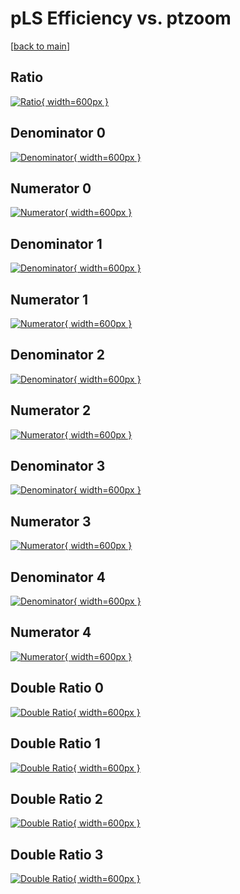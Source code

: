 # pLS Efficiency vs. ptzoom

[[back to main](./)]



## Ratio

[![Ratio](../mtv/var/pLS_loweta_0_0_eff_ptzoom.png){ width=600px }](../mtv/var/pLS_loweta_0_0_eff_ptzoom.pdf)

## Denominator 0

[![Denominator](../mtv/den/pLS_loweta_0_0_eff_ptzoom_den0.png){ width=600px }](../mtv/den/pLS_loweta_0_0_eff_ptzoom_den0.pdf)

## Numerator 0

[![Numerator](../mtv/num/pLS_loweta_0_0_eff_ptzoom_num0.png){ width=600px }](../mtv/num/pLS_loweta_0_0_eff_ptzoom_num0.pdf)

## Denominator 1

[![Denominator](../mtv/den/pLS_loweta_0_0_eff_ptzoom_den1.png){ width=600px }](../mtv/den/pLS_loweta_0_0_eff_ptzoom_den1.pdf)

## Numerator 1

[![Numerator](../mtv/num/pLS_loweta_0_0_eff_ptzoom_num1.png){ width=600px }](../mtv/num/pLS_loweta_0_0_eff_ptzoom_num1.pdf)

## Denominator 2

[![Denominator](../mtv/den/pLS_loweta_0_0_eff_ptzoom_den2.png){ width=600px }](../mtv/den/pLS_loweta_0_0_eff_ptzoom_den2.pdf)

## Numerator 2

[![Numerator](../mtv/num/pLS_loweta_0_0_eff_ptzoom_num2.png){ width=600px }](../mtv/num/pLS_loweta_0_0_eff_ptzoom_num2.pdf)

## Denominator 3

[![Denominator](../mtv/den/pLS_loweta_0_0_eff_ptzoom_den3.png){ width=600px }](../mtv/den/pLS_loweta_0_0_eff_ptzoom_den3.pdf)

## Numerator 3

[![Numerator](../mtv/num/pLS_loweta_0_0_eff_ptzoom_num3.png){ width=600px }](../mtv/num/pLS_loweta_0_0_eff_ptzoom_num3.pdf)

## Denominator 4

[![Denominator](../mtv/den/pLS_loweta_0_0_eff_ptzoom_den4.png){ width=600px }](../mtv/den/pLS_loweta_0_0_eff_ptzoom_den4.pdf)

## Numerator 4

[![Numerator](../mtv/num/pLS_loweta_0_0_eff_ptzoom_num4.png){ width=600px }](../mtv/num/pLS_loweta_0_0_eff_ptzoom_num4.pdf)

## Double Ratio 0

[![Double Ratio](../mtv/ratio/pLS_loweta_0_0_eff_ptzoom_ratio0.png){ width=600px }](../mtv/ratio/pLS_loweta_0_0_eff_ptzoom_ratio0.pdf)

## Double Ratio 1

[![Double Ratio](../mtv/ratio/pLS_loweta_0_0_eff_ptzoom_ratio1.png){ width=600px }](../mtv/ratio/pLS_loweta_0_0_eff_ptzoom_ratio1.pdf)

## Double Ratio 2

[![Double Ratio](../mtv/ratio/pLS_loweta_0_0_eff_ptzoom_ratio2.png){ width=600px }](../mtv/ratio/pLS_loweta_0_0_eff_ptzoom_ratio2.pdf)

## Double Ratio 3

[![Double Ratio](../mtv/ratio/pLS_loweta_0_0_eff_ptzoom_ratio3.png){ width=600px }](../mtv/ratio/pLS_loweta_0_0_eff_ptzoom_ratio3.pdf)


